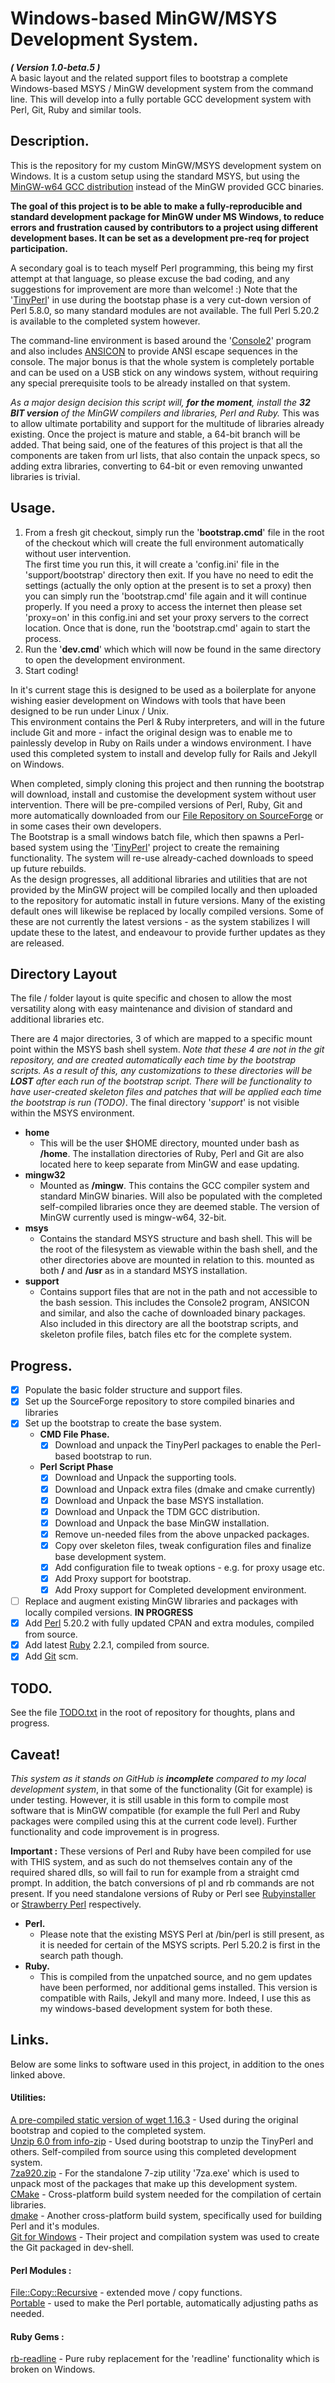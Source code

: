 # Windows-based MinGW/MSYS Development System.
__*( Version 1.0-beta.5 )*__  
A basic layout and the related support files to bootstrap a complete Windows-based MSYS / MinGW development system from the command line. This will develop into a fully portable GCC development system with Perl, Git, Ruby and similar tools.  

## Description.

This is the repository for my custom MinGW/MSYS development system on Windows. It is a custom setup using the standard MSYS, but using the [MinGW-w64 GCC distribution](http://mingw-w64.yaxm.org/doku.php) instead of the MinGW provided GCC binaries.  

__The goal of this project is to be able to make a fully-reproducible and standard development package for MinGW under MS Windows, to reduce errors and frustration caused by contributors to a project using different development bases. It can be set as a development pre-req for project participation.__

A secondary goal is to teach myself Perl programming, this being my first attempt at that language, so please excuse the bad coding, and any suggestions for improvement are more than welcome! :) Note that the '[TinyPerl](http://tinyperl.sourceforge.net/)' in use during the bootstap phase is a very cut-down version of Perl 5.8.0, so many standard modules are not available. The full Perl 5.20.2 is available to the completed system however.

The command-line environment is based around the '[Console2](http://sourceforge.net/projects/console/)' program and also includes [ANSICON](https://github.com/adoxa/ansicon) to provide ANSI escape sequences in the console.
The major bonus is that the whole system is completely portable and can be used on a USB stick on any windows system, without requiring any special prerequisite tools to be already installed on that system.

*As a major design decision this script will, __for the moment__, install the __32 BIT version__ of the MinGW compilers and libraries, Perl and Ruby.* This was to allow ultimate portability and support for the multitude of libraries already existing. Once the project is mature and stable, a 64-bit branch will be added. That being said, one of the features of this project is that all the components are taken from url lists, that also contain the unpack specs, so adding extra libraries, converting to 64-bit or even removing unwanted libraries is trivial.

## Usage.
1. From a fresh git checkout, simply run the '__bootstrap.cmd__' file in the root of the checkout which will create the full environment automatically without user intervention.  
The first time you run this, it will create a 'config.ini' file in the 'support/bootstrap' directory then exit. If you have no need to edit the settings (actually the only option at the present is to set a proxy) then you can simply run the 'bootstrap.cmd' file again and it will continue properly. If you need a proxy to access the internet then please set 'proxy=on' in this config.ini and set your proxy servers to the correct location. Once that is done, run the 'bootstrap.cmd' again to start the process.
2. Run the '__dev.cmd__' which which will now be found in the same directory to open the development environment.
3. Start coding!

In it's current stage this is designed to be used as a boilerplate for anyone wishing easier development on Windows with tools that have been designed to be run under Linux / Unix.  
This environment contains the Perl & Ruby interpreters, and will in the future include Git and more - infact the original design was to enable me to painlessly develop in Ruby on Rails under a windows environment. I have used this completed system to install and develop fully for Rails and Jekyll on Windows.

When completed, simply cloning this project and then running the bootstrap will download, install and customise the development system without user intervention.
There will be pre-compiled versions of Perl, Ruby, Git and more automatically downloaded from our [File Repository on SourceForge](https://sourceforge.net/p/devshellbuilds/) or in some cases their own developers.  
The Bootstrap is a small windows batch file, which then spawns a Perl-based system using the '[TinyPerl](http://tinyperl.sourceforge.net/)' project to create the remaining functionality. The system will re-use already-cached downloads to speed up future rebuilds.  
As the design progresses, all additional libraries and utilities that are not provided by the MinGW project will be compiled locally and then uploaded to the repository for automatic install in future versions. Many of the existing default ones will likewise be replaced by locally compiled versions. Some of these are not currently the latest versions - as the system stabilizes I will update these to the latest, and endeavour to provide further updates as they are released.

## Directory Layout
The file / folder layout is quite specific and chosen to allow the most versatility along with easy maintenance and division of standard and additional libraries etc.

There are 4 major directories, 3 of which are mapped to a specific mount point within the MSYS bash shell system. *Note that these 4 are not in the git repository, and are created automatically each time by the bootstrap scripts. As a result of this, any customizations to these directories will be __LOST__ after each run of the bootstrap script. There will be functionality to have user-created skeleton files and patches that will be applied each time the bootstrap is run (TODO)*. The final directory '*support*' is not visible within the MSYS environment.

- **home**
  - This will be the user $HOME directory, mounted under bash as **/home**. The installation directories of Ruby, Perl and Git are also located here to keep separate from MinGW and ease updating.
- **mingw32**
  - Mounted as **/mingw**. This contains the GCC compiler system and standard MinGW binaries. Will also be populated with the completed self-compiled libraries once they are deemed stable. The version of MinGW currently used is mingw-w64, 32-bit.
- **msys**
  - Contains the standard MSYS structure and bash shell. This will be the root of the filesystem as viewable within the bash shell, and the other directories above are mounted in relation to this. mounted as both **/** and **/usr** as in a standard MSYS installation.
- **support**
  - Contains support files that are not in the path and not accessible to the bash session. This includes the Console2 program, ANSICON and similar, and also the cache of downloaded binary packages. Also included in this directory are all the bootstrap scripts, and skeleton profile files, batch files etc for the complete system.

## Progress.
- [x] Populate the basic folder structure and support files.
- [x] Set up the SourceForge repository to store compiled binaries and libraries
- [x] Set up the bootstrap to create the base system.
  - **CMD File Phase.**
    - [x] Download and unpack the TinyPerl packages to enable the Perl-based bootstrap to run.
  - **Perl Script Phase**
    - [x] Download and Unpack the supporting tools.
    - [x] Download and Unpack extra files (dmake and cmake currently)
    - [x] Download and Unpack the base MSYS installation.
    - [x] Download and Unpack the TDM GCC distribution.
    - [x] Download and Unpack the base MinGW installation.
    - [x] Remove un-needed files from the above unpacked packages.
    - [x] Copy over skeleton files, tweak configuration files and finalize base development system.
    - [x] Add configuration file to tweak options - e.g. for proxy usage etc.
    - [x] Add Proxy support for bootstrap.
    - [x] Add Proxy support for Completed development environment.
- [ ] Replace and augment existing MinGW libraries and packages with locally compiled versions. __IN PROGRESS__
- [x] Add [Perl](http://www.perl.org/) 5.20.2 with fully updated CPAN and extra modules, compiled from source.
- [x] Add latest [Ruby](http://www.ruby-lang.org/) 2.2.1, compiled from source.
- [x] Add [Git](https://git-for-windows.github.io/) scm.

## TODO.
See the file [TODO.txt](TODO.txt) in the root of repository for thoughts, plans and progress.

## Caveat!
*This system as it stands on GitHub is __incomplete__ compared to my local development system*, in that some of the functionality (Git for example) is under testing. However, it is still usable in this form to compile most software that is MinGW compatible (for example the full Perl and Ruby packages were compiled using this at the current code level). Further functionality and code improvement is in progress.  

__Important :__ These versions of Perl and Ruby have been compiled for use with THIS system, and as such do not themselves contain any of the required shared dlls, so will fail to run for example from a straight cmd prompt. In addition, the batch conversions of pl and rb commands are not present. If you need standalone versions of Ruby or Perl see [Rubyinstaller](http://rubyinstaller.org) or [Strawberry Perl](http://strawberryperl.com/) respectively.

- __Perl.__
  - Please note that the existing MSYS Perl at /bin/perl is still present, as it is needed for certain of the MSYS scripts. Perl 5.20.2 is first in the search path though.
- __Ruby.__
  - This is compiled from the unpatched source, and no gem updates have been performed, nor additional gems installed. This version is compatible with Rails, Jekyll and many more. Indeed, I use this as my windows-based development system for both these.

## Links.
Below are some links to software used in this project, in addition to the ones linked above.

#### Utilities:
[A pre-compiled static version of wget 1.16.3](https://eternallybored.org/misc/wget/) - Used during the original bootstrap and copied to the completed system.  
[Unzip 6.0 from info-zip](http://www.info-zip.org/UnZip.html) - Used during bootstrap to unzip the TinyPerl and others. Self-compiled from source using this completed development system.  
[7za920.zip](http://sourceforge.net/projects/sevenzip/files/7-Zip/9.20/7za920.zip/download) - For the standalone 7-zip utility '7za.exe' which is used to unpack most of the packages that make up this development system.  
[CMake](http://www.cmake.org) - Cross-platform build system needed for the compilation of certain libraries.  
[dmake](http://search.cpan.org/dist/dmake/) - Another cross-platform build system, specifically used for building Perl and it's modules.  
[Git for Windows](https://git-for-windows.github.io/) - Their project and compilation system was used to create the Git packaged in dev-shell.

#### Perl Modules :
[File::Copy::Recursive](http://search.cpan.org/~dmuey/File-Copy-Recursive-0.38/Recursive.pm) - extended move / copy functions.  
[Portable](http://search.cpan.org/~kmx/Portable-1.22/) - used to make the Perl portable, automatically adjusting paths as needed.

#### Ruby Gems :
[rb-readline](https://github.com/ConnorAtherton/rb-readline) - Pure ruby replacement for the 'readline' functionality which is broken on Windows.
